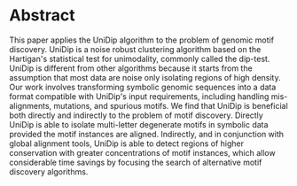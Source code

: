 # Abstract

This paper applies the UniDip algorithm to the problem of genomic motif discovery. UniDip is a noise robust clustering algorithm based on the Hartigan's statistical test for unimodality, commonly called the dip-test. UniDip is different from other algorithms because it starts from the assumption that most data are noise only isolating regions of high density. Our work involves transforming symbolic genomic sequences into a data format compatible with UniDip's input requirements, including handling mis-alignments, mutations, and spurious motifs. We find that UniDip is beneficial both directly and indirectly to the problem of motif discovery. Directly UniDip is able to isolate multi-letter degenerate motifs in symbolic data provided the motif instances are aligned. Indirectly, and in conjunction with global alignment tools, UniDip is able to detect regions of higher conservation with greater concentrations of motif instances, which allow considerable time savings by focusing the search of alternative motif discovery algorithms.
